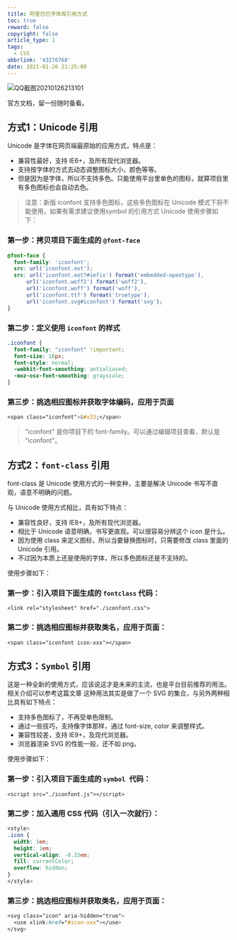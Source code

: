 ```yaml
---
title: 阿里巴巴字体库引用方式
toc: true
reward: false
copyright: false
article_type: 1
tags:
  - CSS
abbrlink: '43276768'
date: 2021-01-26 21:25:09
---
```


![QQ截图20210126213101](https://cdn.jsdelivr.net/gh/Anyway521/blogpic2@main/image/QQ截图20210126213101.jpg)

官方文档，留一份随时备看。

<!-- more -->

## 方式1：Unicode 引用
Unicode 是字体在网页端最原始的应用方式，特点是：
- 兼容性最好，支持 IE6+，及所有现代浏览器。
- 支持按字体的方式去动态调整图标大小，颜色等等。
- 但是因为是字体，所以不支持多色。只能使用平台里单色的图标，就算项目里有多色图标也会自动去色。
>注意：新版 iconfont 支持多色图标，这些多色图标在 Unicode 模式下将不能使用，如果有需求建议使用symbol 的引用方式
Unicode 使用步骤如下：
### 第一步：拷贝项目下面生成的 `@font-face`
``` css
@font-face {
  font-family: 'iconfont';
  src: url('iconfont.eot');
  src: url('iconfont.eot?#iefix') format('embedded-opentype'),
      url('iconfont.woff2') format('woff2'),
      url('iconfont.woff') format('woff'),
      url('iconfont.ttf') format('truetype'),
      url('iconfont.svg#iconfont') format('svg');
}
```
### 第二步：定义使用 `iconfont` 的样式
``` css
.iconfont {
  font-family: "iconfont" !important;
  font-size: 16px;
  font-style: normal;
  -webkit-font-smoothing: antialiased;
  -moz-osx-font-smoothing: grayscale;
}
```
### 第三步：挑选相应图标并获取字体编码，应用于页面
``` css
<span class="iconfont">&#x33;</span>
```
>"iconfont" 是你项目下的 font-family。可以通过编辑项目查看，默认是 "iconfont"。

## 方式2：`font-class` 引用
font-class 是 Unicode 使用方式的一种变种，主要是解决 Unicode 书写不直观，语意不明确的问题。

与 Unicode 使用方式相比，具有如下特点：
- 兼容性良好，支持 IE8+，及所有现代浏览器。
- 相比于 Unicode 语意明确，书写更直观。可以很容易分辨这个 icon 是什么。
- 因为使用 class 来定义图标，所以当要替换图标时，只需要修改 class 里面的 Unicode 引用。
- 不过因为本质上还是使用的字体，所以多色图标还是不支持的。
 
使用步骤如下：

### 第一步：引入项目下面生成的 `fontclass` 代码：

`<link rel="stylesheet" href="./iconfont.css">` 

### 第二步：挑选相应图标并获取类名，应用于页面：
`<span class="iconfont icon-xxx"></span>`

## 方式3：`Symbol` 引用
这是一种全新的使用方式，应该说这才是未来的主流，也是平台目前推荐的用法。相关介绍可以参考这篇文章 这种用法其实是做了一个 SVG 的集合，与另外两种相比具有如下特点：

- 支持多色图标了，不再受单色限制。
- 通过一些技巧，支持像字体那样，通过 font-size, color 来调整样式。
- 兼容性较差，支持 IE9+，及现代浏览器。
- 浏览器渲染 SVG 的性能一般，还不如 png。

使用步骤如下：
### 第一步：引入项目下面生成的 `symbol `代码：
`<script src="./iconfont.js"></script>`
### 第二步：加入通用 CSS 代码（引入一次就行）：
``` css
<style>
.icon {
  width: 1em;
  height: 1em;
  vertical-align: -0.15em;
  fill: currentColor;
  overflow: hidden;
}
</style>
```
### 第三步：挑选相应图标并获取类名，应用于页面：
``` css
<svg class="icon" aria-hidden="true">
  <use xlink:href="#icon-xxx"></use>
</svg>
```